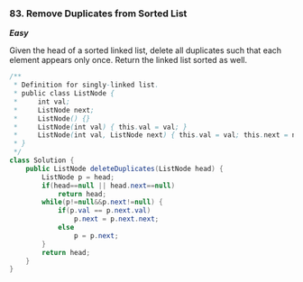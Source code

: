 ### 83. Remove Duplicates from Sorted List

***Easy***

Given the head of a sorted linked list, delete all duplicates such that each element appears only once. Return the linked list sorted as well.

````Java
/**
 * Definition for singly-linked list.
 * public class ListNode {
 *     int val;
 *     ListNode next;
 *     ListNode() {}
 *     ListNode(int val) { this.val = val; }
 *     ListNode(int val, ListNode next) { this.val = val; this.next = next; }
 * }
 */
class Solution {
    public ListNode deleteDuplicates(ListNode head) {
        ListNode p = head;
        if(head==null || head.next==null)
            return head;
        while(p!=null&&p.next!=null) {
            if(p.val == p.next.val)
                p.next = p.next.next;
            else
                p = p.next;
        }
        return head;
    }
}
